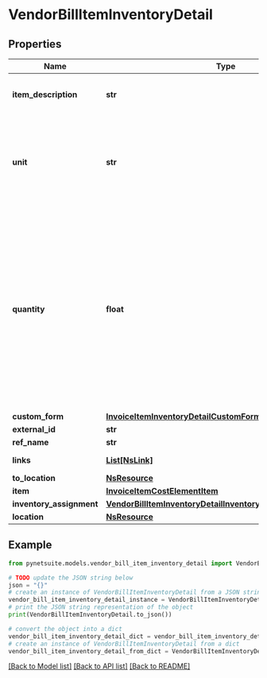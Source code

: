 # VendorBillItemInventoryDetail


## Properties

Name | Type | Description | Notes
------------ | ------------- | ------------- | -------------
**item_description** | **str** | A more complete Description of the item. | [optional] 
**unit** | **str** | If the assembly uses Units of Measure, the base units are displayed in the Units field. | [optional] 
**quantity** | **float** | In the Quantity to Build field, enter the number of assembly items you want to build. You cannot enter a quantity that exceeds the amount displayed in the Buildable Quantity field. | [optional] 
**custom_form** | [**InvoiceItemInventoryDetailCustomForm**](InvoiceItemInventoryDetailCustomForm.md) |  | [optional] 
**external_id** | **str** |  | [optional] 
**ref_name** | **str** |  | [optional] 
**links** | [**List[NsLink]**](NsLink.md) |  | [optional] [readonly] 
**to_location** | [**NsResource**](NsResource.md) |  | [optional] 
**item** | [**InvoiceItemCostElementItem**](InvoiceItemCostElementItem.md) |  | [optional] 
**inventory_assignment** | [**VendorBillItemInventoryDetailInventoryAssignmentCollection**](VendorBillItemInventoryDetailInventoryAssignmentCollection.md) |  | [optional] 
**location** | [**NsResource**](NsResource.md) |  | [optional] 

## Example

```python
from pynetsuite.models.vendor_bill_item_inventory_detail import VendorBillItemInventoryDetail

# TODO update the JSON string below
json = "{}"
# create an instance of VendorBillItemInventoryDetail from a JSON string
vendor_bill_item_inventory_detail_instance = VendorBillItemInventoryDetail.from_json(json)
# print the JSON string representation of the object
print(VendorBillItemInventoryDetail.to_json())

# convert the object into a dict
vendor_bill_item_inventory_detail_dict = vendor_bill_item_inventory_detail_instance.to_dict()
# create an instance of VendorBillItemInventoryDetail from a dict
vendor_bill_item_inventory_detail_from_dict = VendorBillItemInventoryDetail.from_dict(vendor_bill_item_inventory_detail_dict)
```
[[Back to Model list]](../README.md#documentation-for-models) [[Back to API list]](../README.md#documentation-for-api-endpoints) [[Back to README]](../README.md)


